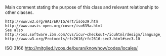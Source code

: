 Main comment stating the purpose of this class and relevant relationship to other classes.



	http://www.w3.org/WAI/ER/IG/ert/iso639.htm
	http://www.oasis-open.org/cover/iso639a.html
	See also
	http://oss.software.ibm.com/cvs/icu/~checkout~/icuhtml/design/language_code_issues.html
	http://www.w3.org/Protocols/rfc2616/rfc2616-sec3.html#sec3.10
	
ISO 3166
http://mitglied.lycos.de/buran/knowhow/codes/locales/
